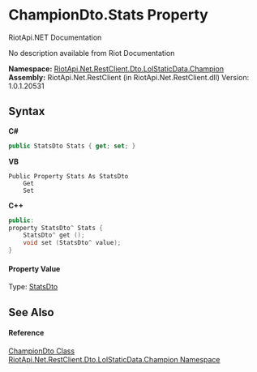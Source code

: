 # ChampionDto.Stats Property 
RiotApi.NET Documentation 

No description available from Riot Documentation

**Namespace:**&nbsp;<a href="3124c537-7898-7be7-0beb-c234e417bc16">RiotApi.Net.RestClient.Dto.LolStaticData.Champion</a><br />**Assembly:**&nbsp;RiotApi.Net.RestClient (in RiotApi.Net.RestClient.dll) Version: 1.0.1.20531

## Syntax

**C#**<br />
``` C#
public StatsDto Stats { get; set; }
```

**VB**<br />
``` VB
Public Property Stats As StatsDto
	Get
	Set
```

**C++**<br />
``` C++
public:
property StatsDto^ Stats {
	StatsDto^ get ();
	void set (StatsDto^ value);
}
```


#### Property Value
Type: <a href="525261f5-5f08-0736-427a-6363c5a1ff9e">StatsDto</a>

## See Also


#### Reference
<a href="5855d1e7-40f5-fdff-a08b-6b69889f7228">ChampionDto Class</a><br /><a href="3124c537-7898-7be7-0beb-c234e417bc16">RiotApi.Net.RestClient.Dto.LolStaticData.Champion Namespace</a><br />